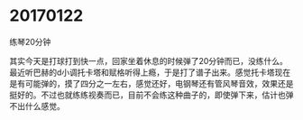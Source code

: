 # 20170122

练琴20分钟

其实今天是打球打到快一点，回家坐着休息的时候弹了20分钟而已，没练什么。最近听巴赫的d小调托卡塔和赋格听得上瘾，于是打了谱子出来。感觉托卡塔现在是有可能弹的，摸了四分之一左右，感觉还好，电钢琴还有管风琴音效，效果还是挺好的。不过也就练练视奏而已，目前不会练这种曲子的，即使弹下来，估计也弹不出什么感觉。
